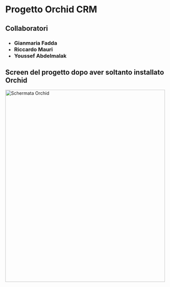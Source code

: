 <h1>Progetto Orchid CRM</h1>
<h2>Collaboratori</h2>
<h3><ul>
  <li>Gianmaria Fadda</li>
  <li>Riccardo Mauri</li>
  <li>Youssef Abdelmalak</li>
</ul></h3>
<h2>Screen del progetto dopo aver soltanto installato Orchid</h2>
<img src="" alt="Schermata Orchid" width="500" height="600">
